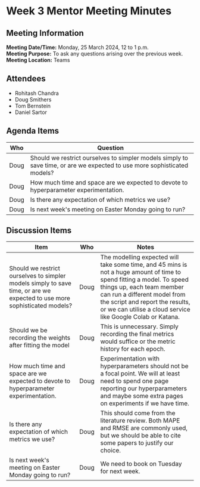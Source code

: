# Week 3 Mentor Meeting Minutes
## Meeting Information
**Meeting Date/Time:** Monday, 25 March 2024, 12 to 1 p.m.  
**Meeting Purpose:** To ask any questions arising over the previous week.  
**Meeting Location:** Teams  

## Attendees
- Rohitash Chandra
- Doug Smithers
- Tom Bernstein
- Daniel Sartor

## Agenda Items

Who | Question
---- | ----
Doug | Should we restrict ourselves to simpler models simply to save time, or are we expected to use more sophisticated models?
Doug | How much time and space are we expected to devote to hyperparameter experimentation.
Doug | Is there any expectation of which metrics we use?
Doug | Is next week's meeting on Easter Monday going to run?

## Discussion Items

Item | Who | Notes |
---- | ---- | ----
Should we restrict ourselves to simpler models simply to save time, or are we expected to use more sophisticated models? | Doug | The modelling expected will take some time, and 45 mins is not a huge amount of time to spend fitting a model. To speed things up, each team member can run a different model from the script and report the results, or we can utilise a cloud service like Google Colab or Katana. 
Should we be recording the weights after fitting the model | Doug | This is unnecessary. Simply recording the final metrics would suffice or the metric history for each epoch.
How much time and space are we expected to devote to hyperparameter experimentation. | Doug | Experimentation with hyperparameters should not be a focal point. We will at least need to spend one page reporting our hyperparameters and maybe some extra pages on experiments if we have time.
Is there any expectation of which metrics we use? | Doug | This should come from the literature review. Both MAPE and RMSE are commonly used, but we should be able to cite some papers to justify our choice.
Is next week's meeting on Easter Monday going to run? | Doug | We need to book on Tuesday for next week. 
